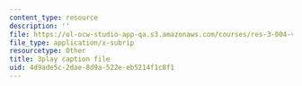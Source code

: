 ```yaml
---
content_type: resource
description: ''
file: https://ol-ocw-studio-app-qa.s3.amazonaws.com/courses/res-3-004-visualizing-materials-science-fall-2017/4d9ade5c2dae8d9a522eeb5214f1c8f1_MloLY1k3rLg.srt
file_type: application/x-subrip
resourcetype: Other
title: 3play caption file
uid: 4d9ade5c-2dae-8d9a-522e-eb5214f1c8f1
---
```

